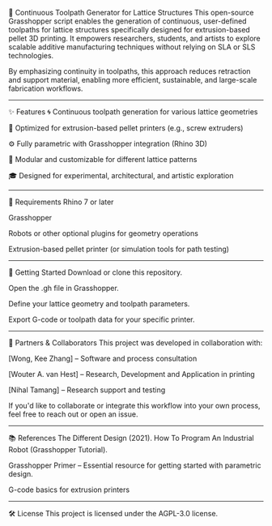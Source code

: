 🧵 Continuous Toolpath Generator for Lattice Structures
This open-source Grasshopper script enables the generation of continuous, user-defined toolpaths for lattice structures specifically designed for extrusion-based pellet 3D printing. It empowers researchers, students, and artists to explore scalable additive manufacturing techniques without relying on SLA or SLS technologies.

By emphasizing continuity in toolpaths, this approach reduces retraction and support material, enabling more efficient, sustainable, and large-scale fabrication workflows.

---

✨ Features
🌀 Continuous toolpath generation for various lattice geometries

🧱 Optimized for extrusion-based pellet printers (e.g., screw extruders)

⚙️ Fully parametric with Grasshopper integration (Rhino 3D)

🧩 Modular and customizable for different lattice patterns

🎓 Designed for experimental, architectural, and artistic exploration

---

🔧 Requirements
Rhino 7 or later

Grasshopper

Robots or other optional plugins for geometry operations

Extrusion-based pellet printer (or simulation tools for path testing)

---

🚀 Getting Started
Download or clone this repository.

Open the .gh file in Grasshopper.

Define your lattice geometry and toolpath parameters.

Export G-code or toolpath data for your specific printer.

---

🤝 Partners & Collaborators
This project was developed in collaboration with:

[Wong, Kee Zhang] – Software and process consultation

[Wouter A. van Hest] – Research, Development and Application in printing

[Nihal Tamang] – Research support and testing

If you'd like to collaborate or integrate this workflow into your own process, feel free to reach out or open an issue.

---

📚 References
The Different Design (2021). How To Program An Industrial Robot (Grasshopper Tutorial).

Grasshopper Primer – Essential resource for getting started with parametric design.

G-code basics for extrusion printers

---

🛠 License
This project is licensed under the AGPL-3.0 license.
